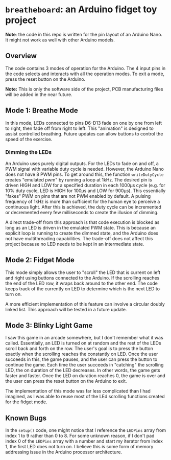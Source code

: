 # `breatheboard`: an Arduino fidget toy project
**Note**: the code in this repo is written for the pin layout of an Arduino Nano. It might not work as well with other Arduino models. 

## Overview
The code contains 3 modes of operation for the Arduino. The 4 input pins in the code selects and interacts with all the operation modes. To exit a mode, press the reset button on the Arduino. 

**Note:** This is only the software side of the project, PCB manufacturing files will be added in the near future. 

## Mode 1: Breathe Mode
In this mode, LEDs connected to pins D6-D13 fade on one by one from left to right, then fade off from right to left. This "animation" is designed to assist controlled breathing. Future updates can allow buttons to control the speed of the exercise. 

### Dimming the LEDs
An Arduino uses purely digital outputs. For the LEDs to fade on and off, a PWM signal with variable duty cycle is needed. However, the Arduino Nano does not have 8 PWM pins. To get around this, the function `writeDutyCycle` creates "emulated pwm" by running a loop at 1kHz. The desired pin is driven HIGH and LOW for a specified duration in each 1000µs cycle (e.g. for 10% duty cycle, LED is HIGH for 100µs and LOW for 900µs). This essentially "fakes" PWM on pins that are not PWM enabled by default. A pulsing frequency  of 1kHz is more than sufficient for the human eye to perceive a continuous light. After this is achieved, the duty cycle can be incremented or decremented every few milliseconds to create the illusion of dimming. 

A direct trade-off from this approach is that code execution is blocked as long as an LED is driven in the emulated PWM state. This is because an explicit loop is running to create the dimmed state, and the Arduino does not have multithreading capabilities. The trade-off does not affect this project because no LED needs to be kept in an intermediate state. 

## Mode 2: Fidget Mode
This mode simply allows the user to "scroll" the LED that is current on left and right using buttons connected to the Arduino. If the scrolling reaches the end of the LED row, it wraps back around to the other end. The code keeps track of the currently on LED to determine which is the next LED to turn on. 

A more efficient implementation of this feature can involve a circular doubly linked list. This approach will be tested in a future update. 

## Mode 3: Blinky Light Game
I saw this game in an arcade somewhere, but I don't remember what it was called. Essentially, an LED is turned on at random and the rest of the LEDs scroll back and forth on the row. The user's goal is to press the button exactly when the scrolling reaches the constantly on LED. Once the user succeeds in this, the game pauses, and the user can press the button to continue the game. Each time the user succeeds in "catching" the scrolling LED, the on duration of the LED decreases. In other words, the game gets faster and faster. Once the LED on duration reaches 0, the game is over and the user can press the reset button on the Arduino to exit. 

The implementation of this mode was far less complicated than I had imagined, as I was able to reuse most of the LEd scrolling functions created for the fidget mode. 

## Known Bugs
In the `setup()` code, one might notice that I reference the `LEDPins` array from index 1 to 9 rather than 0 to 8. For some unknown reason, if I don't pad index 0 of the `LEDPins` array with a number and start my iterator from index 1, the first LED does not turn on. I believe this is some form of memory addressing issue in the Arduino processor architecture. 